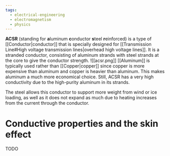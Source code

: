 ```yaml
---
tags:
  - electrical-engineering
  - electromagnetism
  - physics
---
```

**ACSR** (standing for **a**luminum **c**onductor **s**teel **r**einforced) is a type of [[Conductor|conductor]] that is specially designed for [[Transmission Line#High voltage transmission lines|overhead high voltage lines]]. It is a stranded conductor, consisting of aluminum strands with steel strands at the core to give the conductor strength.
![[acsr.png]]
[[Aluminum]] is typically used rather than [[Copper|copper]] since copper is more expensive than aluminum and copper is heavier than aluminum. This makes aluminum a much more economical choice. Still, ACSR has a very high conductivity due to the high-purity aluminum in its strands.

The steel allows this conductor to support more weight from wind or ice loading, as well as it does not expand as much due to heating increases from the current through the conductor.
# Conductive properties and the skin effect
TODO